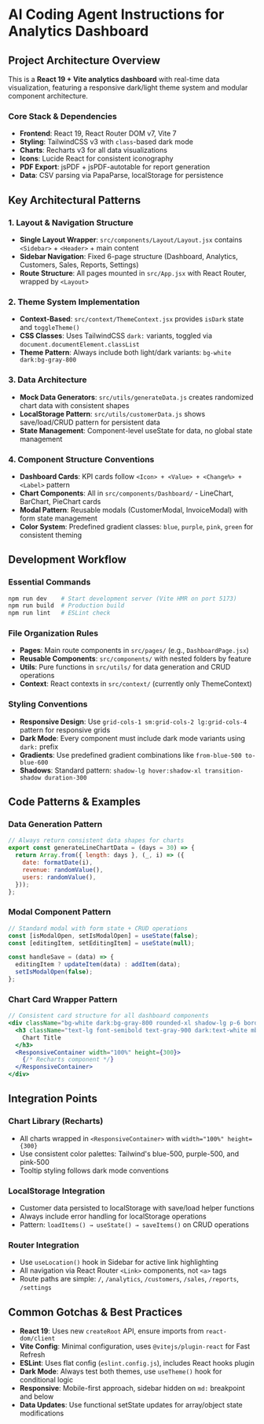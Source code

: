 # AI Coding Agent Instructions for Analytics Dashboard

## Project Architecture Overview

This is a **React 19 + Vite analytics dashboard** with real-time data visualization, featuring a responsive dark/light theme system and modular component architecture.

### Core Stack & Dependencies

- **Frontend**: React 19, React Router DOM v7, Vite 7
- **Styling**: TailwindCSS v3 with `class`-based dark mode
- **Charts**: Recharts v3 for all data visualizations
- **Icons**: Lucide React for consistent iconography
- **PDF Export**: jsPDF + jsPDF-autotable for report generation
- **Data**: CSV parsing via PapaParse, localStorage for persistence

## Key Architectural Patterns

### 1. Layout & Navigation Structure

- **Single Layout Wrapper**: `src/components/Layout/Layout.jsx` contains `<Sidebar>` + `<Header>` + main content
- **Sidebar Navigation**: Fixed 6-page structure (Dashboard, Analytics, Customers, Sales, Reports, Settings)
- **Route Structure**: All pages mounted in `src/App.jsx` with React Router, wrapped by `<Layout>`

### 2. Theme System Implementation

- **Context-Based**: `src/context/ThemeContext.jsx` provides `isDark` state and `toggleTheme()`
- **CSS Classes**: Uses TailwindCSS `dark:` variants, toggled via `document.documentElement.classList`
- **Theme Pattern**: Always include both light/dark variants: `bg-white dark:bg-gray-800`

### 3. Data Architecture

- **Mock Data Generators**: `src/utils/generateData.js` creates randomized chart data with consistent shapes
- **LocalStorage Pattern**: `src/utils/customerData.js` shows save/load/CRUD pattern for persistent data
- **State Management**: Component-level useState for data, no global state management

### 4. Component Structure Conventions

- **Dashboard Cards**: KPI cards follow `<Icon> + <Value> + <Change%> + <Label>` pattern
- **Chart Components**: All in `src/components/Dashboard/` - LineChart, BarChart, PieChart cards
- **Modal Pattern**: Reusable modals (CustomerModal, InvoiceModal) with form state management
- **Color System**: Predefined gradient classes: `blue`, `purple`, `pink`, `green` for consistent theming

## Development Workflow

### Essential Commands

```bash
npm run dev    # Start development server (Vite HMR on port 5173)
npm run build  # Production build
npm run lint   # ESLint check
```

### File Organization Rules

- **Pages**: Main route components in `src/pages/` (e.g., `DashboardPage.jsx`)
- **Reusable Components**: `src/components/` with nested folders by feature
- **Utils**: Pure functions in `src/utils/` for data generation and CRUD operations
- **Context**: React contexts in `src/context/` (currently only ThemeContext)

### Styling Conventions

- **Responsive Design**: Use `grid-cols-1 sm:grid-cols-2 lg:grid-cols-4` pattern for responsive grids
- **Dark Mode**: Every component must include dark mode variants using `dark:` prefix
- **Gradients**: Use predefined gradient combinations like `from-blue-500 to-blue-600`
- **Shadows**: Standard pattern: `shadow-lg hover:shadow-xl transition-shadow duration-300`

## Code Patterns & Examples

### Data Generation Pattern

```javascript
// Always return consistent data shapes for charts
export const generateLineChartData = (days = 30) => {
  return Array.from({ length: days }, (_, i) => ({
    date: formatDate(i),
    revenue: randomValue(),
    users: randomValue(),
  }));
};
```

### Modal Component Pattern

```jsx
// Standard modal with form state + CRUD operations
const [isModalOpen, setIsModalOpen] = useState(false);
const [editingItem, setEditingItem] = useState(null);

const handleSave = (data) => {
  editingItem ? updateItem(data) : addItem(data);
  setIsModalOpen(false);
};
```

### Chart Card Wrapper Pattern

```jsx
// Consistent card structure for all dashboard components
<div className="bg-white dark:bg-gray-800 rounded-xl shadow-lg p-6 border border-gray-200 dark:border-gray-700">
  <h3 className="text-lg font-semibold text-gray-900 dark:text-white mb-4">
    Chart Title
  </h3>
  <ResponsiveContainer width="100%" height={300}>
    {/* Recharts component */}
  </ResponsiveContainer>
</div>
```

## Integration Points

### Chart Library (Recharts)

- All charts wrapped in `<ResponsiveContainer>` with `width="100%" height={300}`
- Use consistent color palettes: Tailwind's blue-500, purple-500, and pink-500
- Tooltip styling follows dark mode conventions

### LocalStorage Integration

- Customer data persisted to localStorage with save/load helper functions
- Always include error handling for localStorage operations
- Pattern: `loadItems() → useState() → saveItems()` on CRUD operations

### Router Integration

- Use `useLocation()` hook in Sidebar for active link highlighting
- All navigation via React Router `<Link>` components, not `<a>` tags
- Route paths are simple: `/`, `/analytics`, `/customers`, `/sales`, `/reports`, `/settings`

## Common Gotchas & Best Practices

- **React 19**: Uses new `createRoot` API, ensure imports from `react-dom/client`
- **Vite Config**: Minimal configuration, uses `@vitejs/plugin-react` for Fast Refresh
- **ESLint**: Uses flat config (`eslint.config.js`), includes React hooks plugin
- **Dark Mode**: Always test both themes, use `useTheme()` hook for conditional logic
- **Responsive**: Mobile-first approach, sidebar hidden on `md:` breakpoint and below
- **Data Updates**: Use functional setState updates for array/object state modifications
